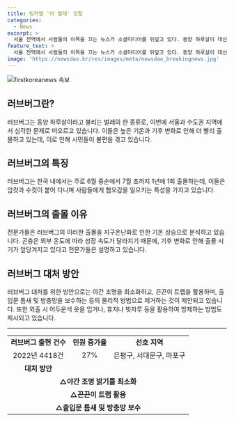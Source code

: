 ```yaml
---
title: 팅커벨 '이 벌레' 강탈
categories:
  - News
excerpt: >
  서울 전역에서 사람들의 이목을 끄는 뉴스가 소셜미디어를 뒤덮고 있다. 동양 하루살이 대신 '러브버그'가 나타나 시민들의 불편과 불쾌함을 유발하고 있으며, 기후변화로 올해 출현 기간이 빨라졌다는 전문가들의 분석이 나왔다. 이에 대응하기 위해 지자체는 여러 방안을 모색 중이며, 이로써 사람들의 안전과 편의를 챙기는 과제에 대한 관심이 높아지고 있다.
feature_text: >
  서울 전역에서 사람들의 이목을 끄는 뉴스가 소셜미디어를 뒤덮고 있다. 동양 하루살이 대신 '러브버그'가 나타나 시민들의 불편과 불쾌함을 유발하고 있으며, 기후변화로 올해 출현 기간이 빨라졌다는 전문가들의 분석이 나왔다. 이에 대응하기 위해 지자체는 여러 방안을 모색 중이며, 이로써 사람들의 안전과 편의를 챙기는 과제에 대한 관심이 높아지고 있다.
image: 'https://newsdao.kr/res/images/meta/newsdao_breakingnews.jpg'
---
```


<p><img src="https://newsdao.kr/res/images/meta/newsdao_breakingnews.jpg" alt="firstkoreanews 속보" /></p>

<h2 data-ke-size="size26">러브버그란?</h2>

<p data-ke-size="size16">러브버그는 동양 하루살이라고 불리는 벌레의 한 종류로, 이번에 서울과 수도권 지역에서 심각한 문제로 떠오르고 있습니다. 이들은 높은 기온과 기후 변화로 인해 더 빨리 출몰하고 있는데, 이로 인해 시민들이 불편을 겪고 있습니다.</p>

<h2 data-ke-size="size26">러브버그의 특징</h2>

<p data-ke-size="size16">러브버그는 한국 내에서는 주로 6월 중순에서 7월 초까지 1년에 1회 출몰하는데, 이들은 암컷과 수컷이 붙어 다니며 사람들에게 혐오감을 일으키는 특성을 가지고 있습니다.</p>

<h2 data-ke-size="size26">러브버그의 출몰 이유</h2>

<p data-ke-size="size16">전문가들은 러브버그의 이러한 출몰을 지구온난화로 인한 기온 상승으로 분석하고 있습니다. 곤충은 외부 온도에 따라 성장 속도가 달라지기 때문에, 기후 변화로 인해 출몰 시기가 앞당겨지고 있다고 전문가들은 설명하고 있습니다.</p>

<h2 data-ke-size="size26">러브버그 대처 방안</h2>

<p data-ke-size="size16">러브버그 대처를 위한 방안으로는 야간 조명을 최소화하고, 끈끈이 트랩을 활용하며, 출입문 틈새 및 방충망을 보수하는 등의 물리적 방법으로 제거하는 것이 제안되고 있습니다. 또한 외출 시 어두운색 옷을 입거나, 휴지나 빗자루 등을 활용하여 방제하는 방법도 제시되고 있습니다.</p>

<hr>

<table>
  <tr>
    <td style="text-align: center; height: 17px;"><b>러브버그 출현 건수</b></td>
    <td style="text-align: center; height: 17px;"><b>민원 증가율</b></td>
    <td style="text-align: center; height: 17px;"><b>선호 지역</b></td>
  </tr>
  <tr>
    <td style="text-align: center; height: 17px;">2022년 4418건</td>
    <td style="text-align: center; height: 17px;">27%</td>
    <td style="text-align: center; height: 17px;">은평구, 서대문구, 마포구</td>
  </tr>
  <tr>
    <td style="text-align: center; height: 17px;"><b>대처 방안</b></td>
  </tr>
  <tr>
    <td style="text-align: center; height: 17px;" colspan="3"><b>△야간 조명 밝기를 최소화</b></td>
  </tr>
  <tr>
    <td style="text-align: center; height: 17px;" colspan="3"><b>△끈끈이 트랩 활용</b></td>
  </tr>
  <tr>
    <td style="text-align: center; height: 17px;" colspan="3"><b>△출입문 틈새 및 방충망 보수</b></td>
  </tr>
</table>

